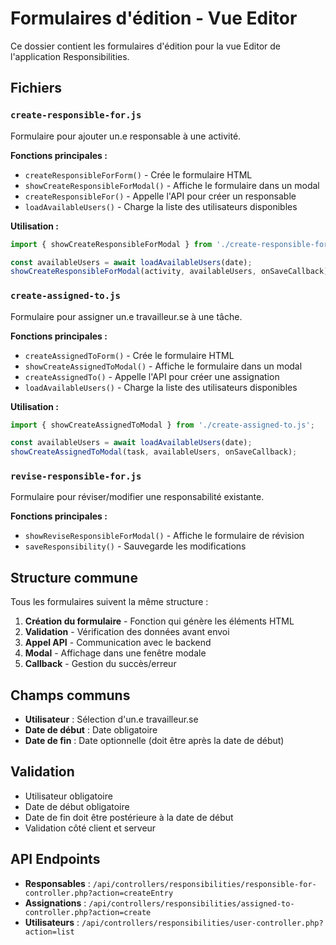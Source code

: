 # Formulaires d'édition - Vue Editor

Ce dossier contient les formulaires d'édition pour la vue Editor de l'application Responsibilities.

## Fichiers

### `create-responsible-for.js`
Formulaire pour ajouter un.e responsable à une activité.

**Fonctions principales :**
- `createResponsibleForForm()` - Crée le formulaire HTML
- `showCreateResponsibleForModal()` - Affiche le formulaire dans un modal
- `createResponsibleFor()` - Appelle l'API pour créer un responsable
- `loadAvailableUsers()` - Charge la liste des utilisateurs disponibles

**Utilisation :**
```javascript
import { showCreateResponsibleForModal } from './create-responsible-for.js';

const availableUsers = await loadAvailableUsers(date);
showCreateResponsibleForModal(activity, availableUsers, onSaveCallback);
```

### `create-assigned-to.js`
Formulaire pour assigner un.e travailleur.se à une tâche.

**Fonctions principales :**
- `createAssignedToForm()` - Crée le formulaire HTML
- `showCreateAssignedToModal()` - Affiche le formulaire dans un modal
- `createAssignedTo()` - Appelle l'API pour créer une assignation
- `loadAvailableUsers()` - Charge la liste des utilisateurs disponibles

**Utilisation :**
```javascript
import { showCreateAssignedToModal } from './create-assigned-to.js';

const availableUsers = await loadAvailableUsers(date);
showCreateAssignedToModal(task, availableUsers, onSaveCallback);
```

### `revise-responsible-for.js`
Formulaire pour réviser/modifier une responsabilité existante.

**Fonctions principales :**
- `showReviseResponsibleForModal()` - Affiche le formulaire de révision
- `saveResponsibility()` - Sauvegarde les modifications

## Structure commune

Tous les formulaires suivent la même structure :

1. **Création du formulaire** - Fonction qui génère les éléments HTML
2. **Validation** - Vérification des données avant envoi
3. **Appel API** - Communication avec le backend
4. **Modal** - Affichage dans une fenêtre modale
5. **Callback** - Gestion du succès/erreur

## Champs communs

- **Utilisateur** : Sélection d'un.e travailleur.se
- **Date de début** : Date obligatoire
- **Date de fin** : Date optionnelle (doit être après la date de début)

## Validation

- Utilisateur obligatoire
- Date de début obligatoire
- Date de fin doit être postérieure à la date de début
- Validation côté client et serveur

## API Endpoints

- **Responsables** : `/api/controllers/responsibilities/responsible-for-controller.php?action=createEntry`
- **Assignations** : `/api/controllers/responsibilities/assigned-to-controller.php?action=create`
- **Utilisateurs** : `/api/controllers/responsibilities/user-controller.php?action=list` 